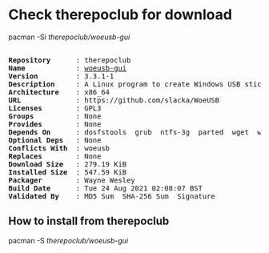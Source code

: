 # Check therepoclub for download

pacman -Si *therepoclub/woeusb-gui*

<div class="highlight"><pre class="highlight"><text>
<b>Repository</b>      : therepoclub
<b>Name</b>            : <a href="../../x86_64/woeusb-gui-3.3.1-1-x86_64.pkg.tar.zst">woeusb-gui</a>
<b>Version</b>         : 3.3.1-1
<b>Description</b>     : A Linux program to create Windows USB stick installer from a Windows DVD or an image
<b>Architecture</b>    : x86_64
<b>URL</b>             : https://github.com/slacka/WoeUSB
<b>Licenses</b>        : GPL3
<b>Groups</b>          : None
<b>Provides</b>        : None
<b>Depends On</b>      : dosfstools  grub  ntfs-3g  parted  wget  wxgtk2
<b>Optional Deps</b>   : None
<b>Conflicts With</b>  : woeusb
<b>Replaces</b>        : None
<b>Download Size</b>   : 279.19 KiB
<b>Installed Size</b>  : 547.59 KiB
<b>Packager</b>        : Wayne Wesley <wayne6324@gmail.com>
<b>Build Date</b>      : Tue 24 Aug 2021 02:08:07 BST
<b>Validated By</b>    : MD5 Sum  SHA-256 Sum  Signature
</text></pre></div>

## How to install from therepoclub

pacman -S *therepoclub/woeusb-gui*
